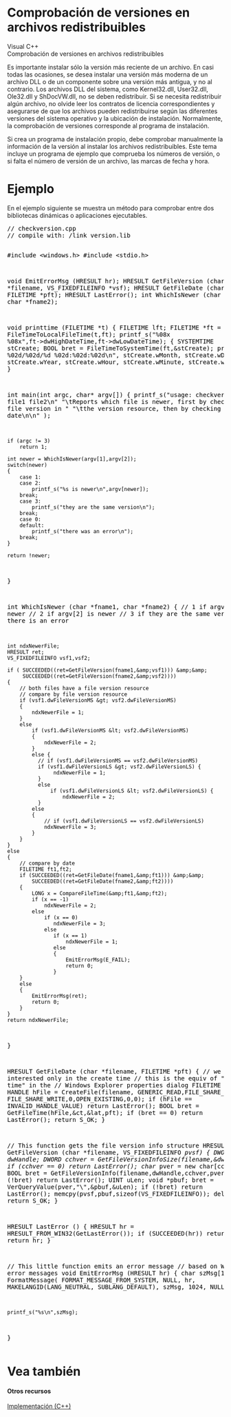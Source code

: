 <h1>Comprobación de versiones en archivos redistribuibles</h1>
<body class="primary-mtps-offline-document">
    <div class="topic" xmlns:mtps="http://msdn2.microsoft.com/mtps" xmlns="http://www.w3.org/1999/xhtml">
      <div class="majorTitle" xmlns:asp="http://msdn2.microsoft.com/asp">Visual C++<!----></div>
      <div class="title" xmlns:asp="http://msdn2.microsoft.com/asp">Comprobación de versiones en archivos redistribuibles<!----></div>
      <!--Content type: DocStudio. Transform: devdiv2mtps.xslt.-->
      <div id="mainSection"> <div id="mainBody">  <p /> <p>Es importante instalar sólo la versión más reciente de un archivo. En casi todas las ocasiones, se desea instalar una versión más moderna de un archivo DLL o de un componente sobre una versión más antigua, y no al contrario. Los archivos DLL del sistema, como Kernel32.dll, User32.dll, Ole32.dll y ShDocVW.dll, no se deben redistribuir. Si se necesita redistribuir algún archivo, no olvide leer los contratos de licencia correspondientes y asegurarse de que los archivos pueden redistribuirse según las diferentes versiones del sistema operativo y la ubicación de instalación. Normalmente, la comprobación de versiones corresponde al programa de instalación.</p> <p>Si crea un programa de instalación propio, debe comprobar manualmente la información de la versión al instalar los archivos redistribuibles. Este tema incluye un programa de ejemplo que comprueba los números de versión, o si falta el número de versión de un archivo, las marcas de fecha y hora.</p> <h1 class="heading">Ejemplo</h1><div id="sectionSection0" class="seeAlsoNoToggleSection">  <div class="subSection"> <p>En el ejemplo siguiente se muestra un método para comprobar entre dos bibliotecas dinámicas o aplicaciones ejecutables.</p> </div> <div class="subSection"> <div class="CodeSnippetLanguage" xmlns=""><div class="codeSnippetContainerCodeContainer"><div class="CodeSnippetToolBarText" style="valign: top"></div><div id="CodeSnippetContainerCode_0" class="CodeSnippetContainerCode"><div style="color:Black;"><pre>
// checkversion.cpp
// compile with: /link version.lib

#include &lt;windows.h&gt;
#include &lt;stdio.h&gt;

void EmitErrorMsg (HRESULT hr);
HRESULT GetFileVersion (char *filename, VS_FIXEDFILEINFO *vsf);
HRESULT GetFileDate (char *filename, FILETIME *pft);
HRESULT LastError();
int WhichIsNewer (char *fname1, char *fname2);

void printtime (FILETIME *t)
{
    FILETIME lft;
    FILETIME *ft = &amp;lft;
    FileTimeToLocalFileTime(t,ft);
    printf_s("%08x %08x",ft-&gt;dwHighDateTime,ft-&gt;dwLowDateTime); 
    {
        SYSTEMTIME stCreate;
        BOOL bret = FileTimeToSystemTime(ft,&amp;stCreate);
        printf_s("    %02d/%02d/%d  %02d:%02d:%02d\n",
                        stCreate.wMonth, stCreate.wDay, stCreate.wYear,
                        stCreate.wHour, stCreate.wMinute,
                        stCreate.wSecond);
    }
}

int main(int argc, char* argv[]) 
{
    printf_s("usage: checkversion file1 file2\n"
             "\tReports which file is newer, first by checking "
             "the file version in "
             "\tthe version resource, then by checking the date\n\n" );

    if (argc != 3) 
        return 1;

    int newer = WhichIsNewer(argv[1],argv[2]);
    switch(newer) 
    {
        case 1:
        case 2: 
            printf_s("%s is newer\n",argv[newer]); 
        break;
        case 3: 
            printf_s("they are the same version\n"); 
        break;
        case 0:
        default: 
            printf_s("there was an error\n"); 
        break;
    }

    return !newer;
}

int WhichIsNewer (char *fname1, char *fname2) 
{
    // 1 if argv[1] is newer
    // 2 if argv[2] is newer
    // 3 if they are the same version
    // 0 if there is an error

    int ndxNewerFile;
    HRESULT ret;
    VS_FIXEDFILEINFO vsf1,vsf2;

    if ( SUCCEEDED((ret=GetFileVersion(fname1,&amp;vsf1))) &amp;&amp;
         SUCCEEDED((ret=GetFileVersion(fname2,&amp;vsf2)))) 
    {
        // both files have a file version resource
        // compare by file version resource
        if (vsf1.dwFileVersionMS &gt; vsf2.dwFileVersionMS) 
        {
            ndxNewerFile = 1;
        }
        else 
            if (vsf1.dwFileVersionMS &lt; vsf2.dwFileVersionMS) 
            {
                ndxNewerFile = 2;
            }
            else {   
              // if (vsf1.dwFileVersionMS == vsf2.dwFileVersionMS)
              if (vsf1.dwFileVersionLS &gt; vsf2.dwFileVersionLS) {
                   ndxNewerFile = 1;
              }
              else 
                  if (vsf1.dwFileVersionLS &lt; vsf2.dwFileVersionLS) {
                      ndxNewerFile = 2;
              }
            else 
            {   
                // if (vsf1.dwFileVersionLS == vsf2.dwFileVersionLS)
                ndxNewerFile = 3;
            }
        }
    }
    else 
    {
        // compare by date
        FILETIME ft1,ft2;
        if (SUCCEEDED((ret=GetFileDate(fname1,&amp;ft1))) &amp;&amp;
            SUCCEEDED((ret=GetFileDate(fname2,&amp;ft2))))
        {
            LONG x = CompareFileTime(&amp;ft1,&amp;ft2);
            if (x == -1) 
                ndxNewerFile = 2;
            else 
                if (x == 0) 
                   ndxNewerFile = 3;
                else 
                   if (x == 1) 
                       ndxNewerFile = 1;
                   else 
                   {
                       EmitErrorMsg(E_FAIL);
                       return 0;
                   }
        }
        else 
        {
            EmitErrorMsg(ret);
            return 0;
        }
    }
    return ndxNewerFile;
}

HRESULT GetFileDate (char *filename, FILETIME *pft) 
{
    // we are interested only in the create time
    // this is the equiv of "modified time" in the 
    // Windows Explorer properties dialog
    FILETIME ct,lat;
    HANDLE hFile = CreateFile(filename, GENERIC_READ,FILE_SHARE_READ |
                         FILE_SHARE_WRITE,0,OPEN_EXISTING,0,0);
    if (hFile == INVALID_HANDLE_VALUE) 
        return LastError();
    BOOL bret = GetFileTime(hFile,&amp;ct,&amp;lat,pft);
    if (bret == 0) 
        return LastError();
    return S_OK;
}

// This function gets the file version info structure
HRESULT GetFileVersion (char *filename, VS_FIXEDFILEINFO *pvsf) 
{
    DWORD dwHandle;
    DWORD cchver = GetFileVersionInfoSize(filename,&amp;dwHandle);
    if (cchver == 0) 
        return LastError();
    char* pver = new char[cchver];
    BOOL bret = GetFileVersionInfo(filename,dwHandle,cchver,pver);
    if (!bret) 
        return LastError();
    UINT uLen;
    void *pbuf;
    bret = VerQueryValue(pver,"\\",&amp;pbuf,&amp;uLen);
    if (!bret) 
        return LastError();
    memcpy(pvsf,pbuf,sizeof(VS_FIXEDFILEINFO));
    delete[] pver;
    return S_OK;
}

HRESULT LastError () 
{
    HRESULT hr = HRESULT_FROM_WIN32(GetLastError());
    if (SUCCEEDED(hr)) 
        return E_FAIL;
    return hr;
}

// This little function emits an error message 
// based on WIN32 error messages
void EmitErrorMsg (HRESULT hr) 
{
    char szMsg[1024];
    FormatMessage( 
        FORMAT_MESSAGE_FROM_SYSTEM, 
        NULL,
        hr,
        MAKELANGID(LANG_NEUTRAL, SUBLANG_DEFAULT),
        szMsg,
        1024,
        NULL 
    );

    printf_s("%s\n",szMsg);
}
</pre></div></div></div></div> </div> </div><h1 class="heading"><span id="seeAlsoNoToggle">Vea también</span></h1><div id="seeAlsoSection" class="seeAlsoNoToggleSection"><h4 class="subHeading">Otros recursos</h4><span class="linkTerms"><a class="mtps-external-link" href="../zebw5zk9_es-es_vs.80/zebw5zk9.html">Implementación (C++)</a></span><br /><br /></div></div>  </div>
    </div>
  </body>
